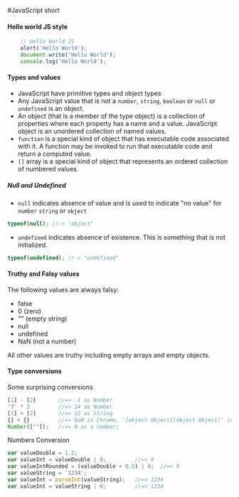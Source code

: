 #JavaScript short

#### Hello world JS style
```javascript
    // Hello World JS
    alert('Hello World');
    document.write('Hello World');
    console.log('Hello World');
```
#### Types and values
* JavaScript have primitive types and object types
* Any JavaScript value that is not a `number`, `string`, `boolean` or `null` or `undefined` is an object. 
* An object (that is a member of the type object) is a collection of properties where each property has a name and a value.
JavaScript object is an unordered collection of named values.
* `function` is a special kind of object that has executable code associated with it. 
A function may be invoked to run that executable code and return a computed value.
* `[]` array is a special kind of object that represents an ordered collection of numbered values.

##### Null and Undefined

* `null` indicates absence of value and is used to indicate "no value" for `number` `string` or `object` 
```javascript
typeof(null); //-> "object"
```
* `undefined` indicates absence of existence. This is something that is not initialized.
```javascript
typeof(undefined); //-> "undefined"
```

#### Truthy and Falsy values

The following values are always falsy:

* false
* 0 (zero)
* "" (empty string)
* null
* undefined
* NaN (not a number) 

All other values are truthy including empty arrays and empty objects.


#### Type conversions
Some surprising conversions
```javascript
[1] - [2]       //=> -1 as Number
'7' * 2         //=> 14 as Number
[1] + [2]       //=> 12 as String
{} + {}         //=> NaN in Chrome, '[object Object][object Object]' in node.js
Number([""]);   //=> 0 as a number;
```

Numbers Conversion
```javascript
var valueDouble = 1.2;
var valueInt = valueDouble | 0;         //=> 8
var valueIntRounded = (valueDouble + 0.5) | 0;  //=> 9
var valueString = '1234';
var valueInt = parseInt(valueString);   //=> 1234
var valueInt = valueString | 0;         //=> 1234
```
